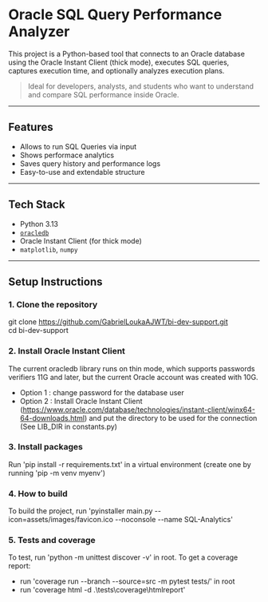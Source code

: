 # Oracle SQL Query Performance Analyzer

This project is a Python-based tool that connects to an Oracle database using the Oracle Instant Client (thick mode), executes SQL queries, captures execution time, and optionally analyzes execution plans.

> Ideal for developers, analysts, and students who want to understand and compare SQL performance inside Oracle.

---

## Features

- Allows to run SQL Queries via input
- Shows performace analytics
- Saves query history and performance logs
- Easy-to-use and extendable structure

---

## Tech Stack

- Python 3.13
- [`oracledb`](https://python-oracledb.readthedocs.io/en/latest/index.html)
- Oracle Instant Client (for thick mode)
- `matplotlib`, `numpy`

---

## Setup Instructions

### 1. Clone the repository
git clone https://github.com/GabrielLoukaAJWT/bi-dev-support.git<br>
cd bi-dev-support

### 2. Install Oracle Instant Client

The current oracledb library runs on thin mode, which supports passwords verifiers 11G and later,
but the current Oracle account was created with 10G.
- Option 1 : change password for the database user
- Option 2 : Install Oracle Instant Client (https://www.oracle.com/database/technologies/instant-client/winx64-64-downloads.html)
                         and put the directory to be used for the connection (See LIB_DIR in constants.py)

### 3. Install packages
Run 'pip install -r requirements.txt' in a virtual environment (create one by running 'pip -m venv myenv')

### 4. How to build
To build the project, run 'pyinstaller main.py --icon=assets/images/favicon.ico --noconsole --name SQL-Analytics'

### 5. Tests and coverage
To test, run 'python -m unittest discover -v' in root.
To get a coverage report:
- run 'coverage run --branch --source=src -m pytest tests/' in root
- run 'coverage html -d .\tests\coverage\htmlreport'
